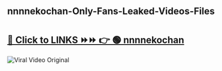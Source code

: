 
 ## nnnnekochan-Only-Fans-Leaked-Videos-Files

# <h2><a href="https://mediaupload.pro?nnnnekochan">🔗 Click to LINKS ⏩⏩ 👉 🟢 nnnnekochan </a></h2>

<a href="https://mediaupload.pro?nnnnekochan" rel="nofollow" data-target="animated-image.originalLink"><img src="https://i.ibb.co.com/xMMVF88/686577567.gif" alt="Viral Video Original" style="max-width: 100%; display: inline-block;" data-target="animated-image.originalImage"></a>